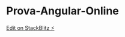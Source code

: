 # Prova-Angular-Online

[Edit on StackBlitz ⚡️](https://stackblitz.com/edit/stackblitz-starters-wqjzmc)